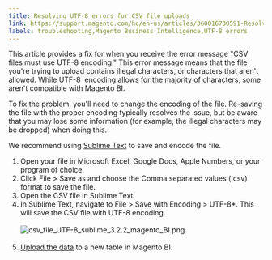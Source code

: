 ```yaml
---
title: Resolving UTF-8 errors for CSV file uploads
link: https://support.magento.com/hc/en-us/articles/360016730591-Resolving-UTF-8-errors-for-CSV-file-uploads
labels: troubleshooting,Magento Business Intelligence,UTF-8 errors
---
```


<p>This article provides a fix for when you receive the error message "CSV files must use UTF-8 encoding." This error message means that the file you're trying to upload contains illegal characters, or characters that aren't allowed. While UTF-8  encoding allows for <a href="http://www.fileformat.info/info/charset/UTF-8/list.htm">the majority of characters</a>, some aren't compatible with Magento BI.</p>
<p>To fix the problem, you'll need to change the encoding of the file. Re-saving the file with the proper encoding typically resolves the issue, but be aware that you may lose some information (for example, the illegal characters may be dropped) when doing this.</p>
<p>We recommend using <a href="http://www.sublimetext.com/2">Sublime Text</a> to save and encode the file.</p>
<ol>
<li>Open your file in Microsoft Excel, Google Docs, Apple Numbers, or your program of choice.</li>
<li>Click ​​File &gt; Save as​​ and choose the ​​Comma separated values (.csv) format to save the file.</li>
<li>Open the CSV file in Sublime Text.</li>
<li>In Sublime Text, navigate to ​​File &gt; Save with Encoding &gt; UTF-8*​. This will save the CSV file with UTF-8 encoding.<br/><br/><img alt="csv_file_UTF-8_sublime_3.2.2_magento_BI.png" src="https://support.magento.com/hc/article_attachments/360086187532/csv_file_UTF-8_sublime_3.2.2_magento_BI.png"/><br/><br/>
</li>
<li>
<a href="https://support.magento.com/hc/en-us/articles/360016730951-Upload-additional-data-to-RJMetrics-with-File-Uploads-CSV">Upload the data</a> to a new table in Magento BI.</li>
</ol>